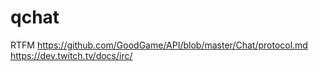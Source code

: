 # qchat

RTFM
https://github.com/GoodGame/API/blob/master/Chat/protocol.md
https://dev.twitch.tv/docs/irc/
